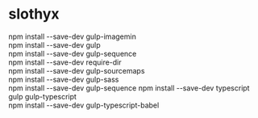 # slothyx

npm install --save-dev gulp-imagemin  
npm install --save-dev gulp  
npm install --save-dev gulp-sequence  
npm install --save-dev require-dir  
npm install --save-dev gulp-sourcemaps   
npm install --save-dev gulp-sass  
npm install --save-dev gulp-sequence
npm install --save-dev typescript gulp gulp-typescript  
npm install --save-dev gulp-typescript-babel  
